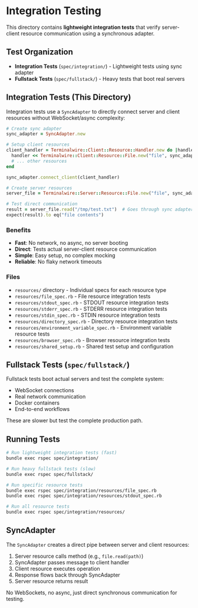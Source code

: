 # Integration Testing

This directory contains **lightweight integration tests** that verify server-client resource communication using a synchronous adapter.

## Test Organization

- **Integration Tests** (`spec/integration/`) - Lightweight tests using sync adapter
- **Fullstack Tests** (`spec/fullstack/`) - Heavy tests that boot real servers

## Integration Tests (This Directory)

Integration tests use a `SyncAdapter` to directly connect server and client resources without WebSocket/async complexity:

```ruby
# Create sync adapter
sync_adapter = SyncAdapter.new

# Setup client resources
client_handler = Terminalwire::Client::Resource::Handler.new do |handler|
  handler << Terminalwire::Client::Resource::File.new("file", sync_adapter.client_adapter, entitlement: entitlement)
  # ... other resources
end

sync_adapter.connect_client(client_handler)

# Create server resources
server_file = Terminalwire::Server::Resource::File.new("file", sync_adapter)

# Test direct communication
result = server_file.read("/tmp/test.txt")  # Goes through sync adapter to client
expect(result).to eq("file contents")
```

### Benefits

- **Fast**: No network, no async, no server booting
- **Direct**: Tests actual server-client resource communication  
- **Simple**: Easy setup, no complex mocking
- **Reliable**: No flaky network timeouts

### Files

- `resources/` directory - Individual specs for each resource type
- `resources/file_spec.rb` - File resource integration tests
- `resources/stdout_spec.rb` - STDOUT resource integration tests  
- `resources/stderr_spec.rb` - STDERR resource integration tests
- `resources/stdin_spec.rb` - STDIN resource integration tests
- `resources/directory_spec.rb` - Directory resource integration tests
- `resources/environment_variable_spec.rb` - Environment variable resource tests
- `resources/browser_spec.rb` - Browser resource integration tests
- `resources/shared_setup.rb` - Shared test setup and configuration

## Fullstack Tests (`spec/fullstack/`)

Fullstack tests boot actual servers and test the complete system:

- WebSocket connections
- Real network communication
- Docker containers
- End-to-end workflows

These are slower but test the complete production path.

## Running Tests

```bash
# Run lightweight integration tests (fast)
bundle exec rspec spec/integration/

# Run heavy fullstack tests (slow)  
bundle exec rspec spec/fullstack/

# Run specific resource tests
bundle exec rspec spec/integration/resources/file_spec.rb
bundle exec rspec spec/integration/resources/stdout_spec.rb

# Run all resource tests
bundle exec rspec spec/integration/resources/
```

## SyncAdapter

The `SyncAdapter` creates a direct pipe between server and client resources:

1. Server resource calls method (e.g., `file.read(path)`)
2. SyncAdapter passes message to client handler
3. Client resource executes operation
4. Response flows back through SyncAdapter
5. Server resource returns result

No WebSockets, no async, just direct synchronous communication for testing.